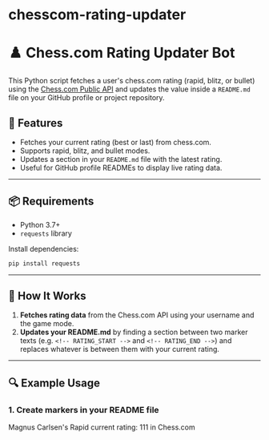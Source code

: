 # chesscom-rating-updater
# ♟️ Chess.com Rating Updater Bot

This Python script fetches a user's chess.com rating (rapid, blitz, or bullet) using the [Chess.com Public API](https://www.chess.com/news/view/published-data-api) and updates the value inside a `README.md` file on your GitHub profile or project repository.

## 🔧 Features

- Fetches your current rating (best or last) from chess.com.
- Supports rapid, blitz, and bullet modes.
- Updates a section in your `README.md` file with the latest rating.
- Useful for GitHub profile READMEs to display live rating data.

---

## 📦 Requirements

- Python 3.7+
- `requests` library

Install dependencies:

```bash
pip install requests
```

---

## 🧠 How It Works

1. **Fetches rating data** from the Chess.com API using your username and the game mode.
2. **Updates your README.md** by finding a section between two marker texts (e.g. `<!-- RATING_START -->` and `<!-- RATING_END -->`) and replaces whatever is between them with your current rating.

---

## 🔍 Example Usage

### 1. Create markers in your README file

Magnus Carlsen's Rapid current rating: 111 in Chess.com